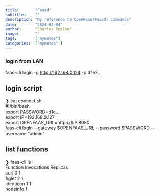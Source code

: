 ```yaml
---
title:       "Faasd"
subtitle:    ""
description: "My reference to OpenFaas(Faasd) commands"
date:        "2024-03-04"
author:      "Charles Vosloo"
image:       ""
tags:        ["mynotes"]
categories:  ["mynotes" ]
---
```



### login from LAN
faas-cli login -g http://192.168.0.124 -p d1e2..

## login script 
❯ cat connect.sh  
#!/bin/bash  
export PASSWORD=d1e...  
export IP=192.168.0.127  
export OPENFAAS_URL=http://$IP:8080  
faas-cli login --gateway $OPENFAAS_URL --password $PASSWORD --username "admin"  

## list functions
❯ faas-cli ls  
Function                        Invocations     Replicas  
curl                            0               1  
figlet                          2               1  
identicon                       1               1  
nodeinfo                        1  



